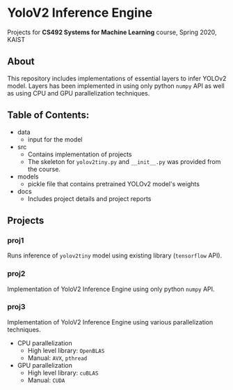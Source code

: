 # YoloV2 Inference Engine
Projects for __CS492 Systems for Machine Learning__ course, Spring 2020, KAIST

## About
This repository includes implementations of essential layers to infer YOLOv2 model. Layers has been implemented in using only python `numpy` API as well as using CPU and GPU parallelization techniques.

## Table of Contents:
+ data
  - input for the model
+ src
  - Contains implementation of projects
  - The skeleton for `yolov2tiny.py` and `__init__.py` was provided from the course.
+ models
  - pickle file that contains pretrained YOLOv2 model's weights
+ docs
  - Includes project details and project reports

## Projects

### proj1
Runs inference of `yolov2tiny` model using existing library (`tensorflow` API).

### proj2
Implementation of YoloV2 Inference Engine using only python `numpy` API.

### proj3
Implementation of YoloV2 Inference Engine using various parallelization techniques.
- CPU parallelization
    - High level library: `OpenBLAS`
    - Manual: `AVX`, `pthread`
- GPU parallelization
    - High level library: `cuBLAS`
    - Manual: `CUDA`
